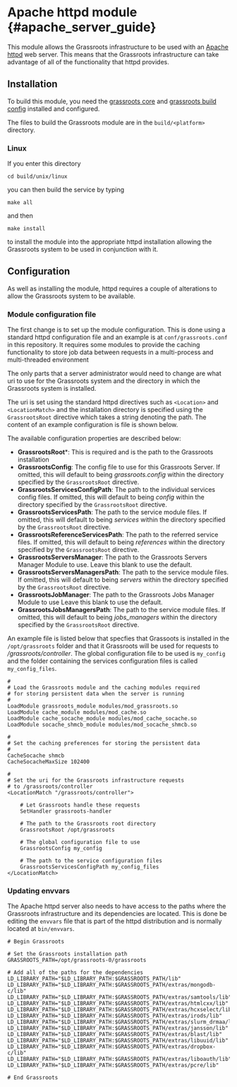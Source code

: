# Apache httpd module {#apache_server_guide}

This module allows the Grassroots infrastructure to be used with an [Apache httpd](http://httpd.apache.org) web server. This means that the Grassroots infrastructure can take advantage of all of the functionality that httpd provides.

## Installation

To build this module, you need the [grassroots core](https://github.com/TGAC/grassroots-core) and [grassroots build config](https://github.com/TGAC/grassroots-build-config) installed and configured. 

The files to build the Grassroots module are in the ```build/<platform>``` directory. 

### Linux

If you enter this directory 

```
cd build/unix/linux
```

you can then build the service by typing

```
make all
```

and then 

```
make install
```

to install the module into the appropriate httpd installation allowing the Grassroots system to
 be used in conjunction with it.

## Configuration

As well as installing the module, httpd requires a couple of alterations to allow the Grassroots
 system to be available.

### Module configuration file

The first change is to set up the module configuration. This is done using a standard httpd 
configuration file and an example is at ```conf/grassroots.conf``` in this repository.
It requires some modules to provide the caching functionality to store job data between requests 
in a multi-process and multi-threaded environment

The only parts that a server administrator would need to change are what uri to use for the 
Grassroots system and the directory in which the Grassroots system is installed.

The uri is set using the standard httpd directives such as ```<Location>``` and 
```<LocationMatch>``` and the installation directory is specified using the ```GrassrootsRoot```
 directive which takes a string denoting the path. The content of an example configuration is 
file is shown below.

The available configuration properties are described below:

 * **GrassrootsRoot***: This is required and is the path to the Grassroots installation
 * **GrassrootsConfig**: The config file to use for this Grassroots Server. If omitted, this 
 will default to being *grassroots.config* within the directory specified by the 
 ```GrassrootsRoot``` directive.
 * **GrassrootsServicesConfigPath**: The path to the individual services config files. If 
 omitted, this will default to being *config* within the directory specified by the
 ```GrassrootsRoot``` directive.
 * **GrassrootsServicesPath**: The path to the service module files. If 
 omitted, this will default to being *services* within the directory specified by the
 ```GrassrootsRoot``` directive.
 * **GrassrootsReferenceServicesPath**: The path to the referred service files. If 
 omitted, this will default to being *references* within the directory specified by the
 ```GrassrootsRoot``` directive.
 * **GrassrootsServersManager**: The path to the Grassroots Servers Manager Module to use. 
 Leave this blank to use the default. 
 * **GrassrootsServersManagersPath**: The path to the service module files. If 
 omitted, this will default to being *servers* within the directory specified by the
 ```GrassrootsRoot``` directive.
 * **GrassrootsJobManager**: The path to the Grassroots Jobs Manager Module to use
 Leave this blank to use the default. 
 * **GrassrootsJobsManagersPath**: The path to the service module files. If 
 omitted, this will default to being *jobs_managers* within the directory specified by the
 ```GrassrootsRoot``` directive.


An example file is listed below that specfies that Grassoots is installed in the 
```/opt/grassroots``` folder and that it Grassroots will be used for requests to 
*/grassroots/controller*. The global configuration file to be used is ```my_config```
and the folder containing the services configuration files is called 
```my_config_files```.

~~~{conf}
#
# Load the Grassroots module and the caching modules required
# for storing persistent data when the server is running
#
LoadModule grassroots_module modules/mod_grassroots.so
LoadModule cache_module modules/mod_cache.so
LoadModule cache_socache_module modules/mod_cache_socache.so
LoadModule socache_shmcb_module modules/mod_socache_shmcb.so

#
# Set the caching preferences for storing the persistent data
#
CacheSocache shmcb
CacheSocacheMaxSize 102400

#
# Set the uri for the Grassroots infrastructure requests
# to /grassroots/controller
<LocationMatch "/grassroots/controller">
	
	# Let Grassroots handle these requests
	SetHandler grassroots-handler
	
	# The path to the Grassroots root directory 
	GrassrootsRoot /opt/grassroots

	# The global configuration file to use
	GrassrootsConfig my_config

	# The path to the service configuration files
	GrassrootsServicesConfigPath my_config_files
</LocationMatch>
~~~

### Updating envvars

The Apache httpd server also needs to have access to the paths where the Grassroots 
infrastructure and its dependencies are located. This is done be editing the ```envvars``` 
file that is part of the httpd distribution and is normally located at ```bin/envvars```.

~~~{properties}
# Begin Grassroots

# Set the Grassroots installation path
GRASSROOTS_PATH=/opt/grassroots-0/grassroots

# Add all of the paths for the dependencies
LD_LIBRARY_PATH="$LD_LIBRARY_PATH:$GRASSROOTS_PATH/lib"
LD_LIBRARY_PATH="$LD_LIBRARY_PATH:$GRASSROOTS_PATH/extras/mongodb-c/lib"
LD_LIBRARY_PATH="$LD_LIBRARY_PATH:$GRASSROOTS_PATH/extras/samtools/lib"
LD_LIBRARY_PATH="$LD_LIBRARY_PATH:$GRASSROOTS_PATH/extras/htmlcxx/lib"
LD_LIBRARY_PATH="$LD_LIBRARY_PATH:$GRASSROOTS_PATH/extras/hcxselect/lib"
LD_LIBRARY_PATH="$LD_LIBRARY_PATH:$GRASSROOTS_PATH/extras/irods/lib"
LD_LIBRARY_PATH="$LD_LIBRARY_PATH:$GRASSROOTS_PATH/extras/slurm_drmaa/lib"
LD_LIBRARY_PATH="$LD_LIBRARY_PATH:$GRASSROOTS_PATH/extras/jansson/lib"
LD_LIBRARY_PATH="$LD_LIBRARY_PATH:$GRASSROOTS_PATH/extras/blast/lib"
LD_LIBRARY_PATH="$LD_LIBRARY_PATH:$GRASSROOTS_PATH/extras/libuuid/lib"
LD_LIBRARY_PATH="$LD_LIBRARY_PATH:$GRASSROOTS_PATH/extras/dropbox-c/lib"
LD_LIBRARY_PATH="$LD_LIBRARY_PATH:$GRASSROOTS_PATH/extras/liboauth/lib"
LD_LIBRARY_PATH="$LD_LIBRARY_PATH:$GRASSROOTS_PATH/extras/pcre/lib"

# End Grassroots
~~~
